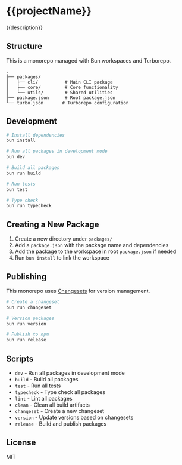 # {{projectName}}

{{description}}

## Structure

This is a monorepo managed with Bun workspaces and Turborepo.

```
.
├── packages/
│   ├── cli/          # Main CLI package
│   ├── core/         # Core functionality
│   └── utils/        # Shared utilities
├── package.json      # Root package.json
└── turbo.json       # Turborepo configuration
```

## Development

```bash
# Install dependencies
bun install

# Run all packages in development mode
bun dev

# Build all packages
bun run build

# Run tests
bun test

# Type check
bun run typecheck
```

## Creating a New Package

1. Create a new directory under `packages/`
2. Add a `package.json` with the package name and dependencies
3. Add the package to the workspace in root `package.json` if needed
4. Run `bun install` to link the workspace

## Publishing

This monorepo uses [Changesets](https://github.com/changesets/changesets) for version management.

```bash
# Create a changeset
bun run changeset

# Version packages
bun run version

# Publish to npm
bun run release
```

## Scripts

- `dev` - Run all packages in development mode
- `build` - Build all packages
- `test` - Run all tests
- `typecheck` - Type check all packages
- `lint` - Lint all packages
- `clean` - Clean all build artifacts
- `changeset` - Create a new changeset
- `version` - Update versions based on changesets
- `release` - Build and publish packages

## License

MIT